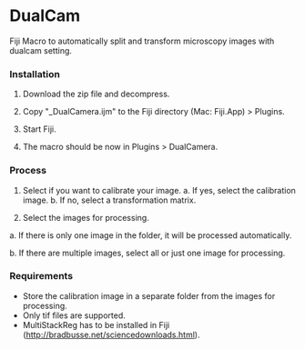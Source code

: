 # DualCam
Fiji Macro to automatically split and transform microscopy images with dualcam setting.

### Installation

1. Download the zip file and decompress.

2. Copy "_DualCamera.ijm" to the Fiji directory (Mac: Fiji.App) > Plugins.

3. Start Fiji.

4. The macro should be now in Plugins > DualCamera.

### Process

1. Select if you want to calibrate your image.
  a. If yes, select the calibration image.
  b. If no, select a transformation matrix.
  
2. Select the images for processing.

  a. If there is only one image in the folder, it will be processed automatically.
  
  b. If there are multiple images, select all or just one image for processing.
  
### Requirements

- Store the calibration image in a separate folder from the images for processing.
- Only tif files are supported.
- MultiStackReg has to be installed in Fiji (http://bradbusse.net/sciencedownloads.html).
